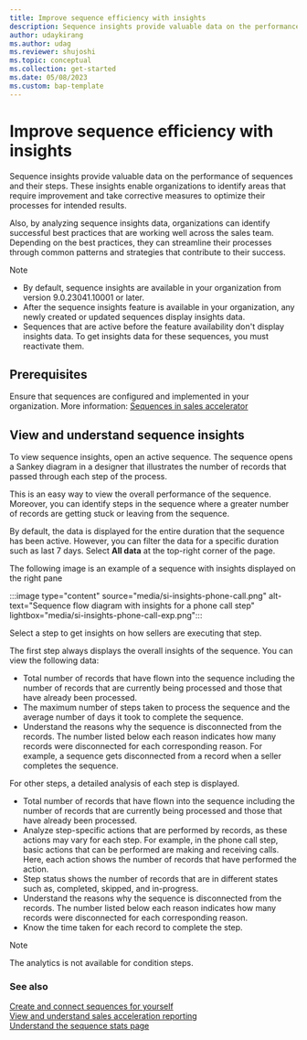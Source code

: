 ```yaml
---
title: Improve sequence efficiency with insights
description: Sequence insights provide valuable data on the performance of sequences and their steps. 
author: udaykirang
ms.author: udag
ms.reviewer: shujoshi
ms.topic: conceptual
ms.collection: get-started
ms.date: 05/08/2023
ms.custom: bap-template
---
```


# Improve sequence efficiency with insights

Sequence insights provide valuable data on the performance of sequences and their steps. These insights enable organizations to identify areas that require improvement and take corrective measures to optimize their processes for intended results.

Also, by analyzing sequence insights data, organizations  can identify successful best practices that are working well across the sales team. Depending on the best practices, 
they can streamline their processes through common patterns and strategies that contribute to their success.

>[!NOTE]
>- By default, sequence insights are available in your organization from version 9.0.23041.10001 or later.
>- After the sequence insights feature is available in your organization, any newly created or updated sequences display insights data.   
>- Sequences that are active before the feature availability don't display insights data. To get insights data for these sequences, you must reactivate them.

## Prerequisites

Ensure that sequences are configured and implemented in your organization. More information: [Sequences in sales accelerator](create-manage-sequences.md)

## View and understand sequence insights

To view sequence insights, open an active sequence. The sequence opens a Sankey diagram in a designer that illustrates the number of records that passed through each step of the process. 

This is an easy way to view the overall performance of the sequence. Moreover, you can identify steps in the sequence where a greater number of records are getting stuck or leaving from the sequence. 

By default, the data is displayed for the entire duration that the sequence has been active. However, you can filter the data for a specific duration such as last 7 days. Select **All data** at the top-right corner of the page.

The following image is an example of a sequence with insights displayed on the right pane 

:::image type="content" source="media/si-insights-phone-call.png" alt-text="Sequence flow diagram with insights for a phone call step" lightbox="media/si-insights-phone-call-exp.png":::

Select a step to get insights on how sellers are executing that step. 

The first step always displays the overall insights of the sequence. You can view the following data:
-	Total number of records that have flown into the sequence including the number of records that are currently being processed and those that have already been processed.
-	The maximum number of steps taken to process the sequence and the average number of days it took to complete the sequence. 
-	Understand the reasons why the sequence is disconnected from the records. The number listed below each reason indicates how many records were disconnected for each corresponding reason. For example, a sequence gets disconnected from a record when a seller completes the sequence. 

For other steps, a detailed analysis of each step is displayed.
-	Total number of records that have flown into the sequence including the number of records that are currently being processed and those that have already been processed.
-	Analyze step-specific actions that are performed by records, as these actions may vary for each step. For example, in the phone call step, basic actions that can be performed are making and receiving calls. Here, each action shows the number of records that have performed the action. 
-	Step status shows the number of records that are in different states such as, completed, skipped, and in-progress.
-	Understand the reasons why the sequence is disconnected from the records. The number listed below each reason indicates how many records were disconnected for each corresponding reason.
-	Know the time taken for each record to complete the step.

>[!NOTE]
>The analytics is not available for condition steps.

### See also

[Create and connect sequences for yourself](create-sequence-seller.md)  
[View and understand sales acceleration reporting](understand-sales-acceleration-reporting.md)  
[Understand the sequence stats page](understand-sequence-stats.md)

